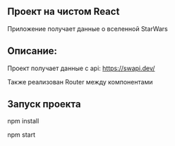 ## Проект на чистом React 

Приложение получает данные о вселенной StarWars 

## Описание:

Проект получает данные с api: https://swapi.dev/

Также реализован Router между компонентами

## Запуск проекта

npm install

npm start
